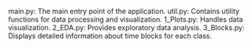 main.py: The main entry point of the application.
util.py: Contains utility functions for data processing and visualization.
1_Plots.py: Handles data visualization.
2_EDA.py: Provides exploratory data analysis.
3_Blocks.py: Displays detailed information about time blocks for each class.
